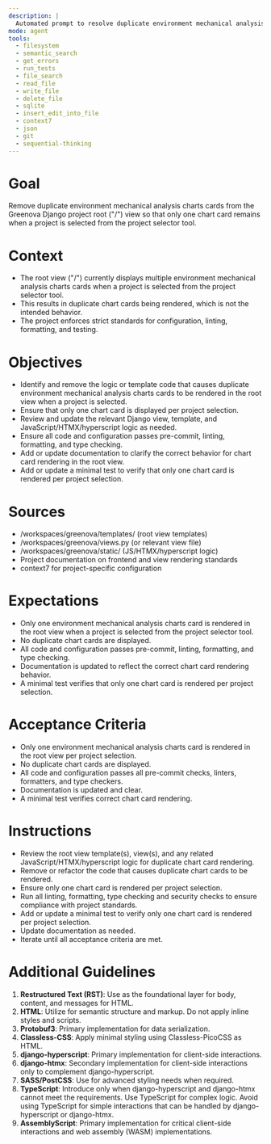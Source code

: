 ```yaml
---
description: |
  Automated prompt to resolve duplicate environment mechanical analysis charts cards in the Greenova Django project root view. Ensures only one chart card remains when a project is selected from the project selector tool, following all project coding, linting, and documentation standards.
mode: agent
tools:
  - filesystem
  - semantic_search
  - get_errors
  - run_tests
  - file_search
  - read_file
  - write_file
  - delete_file
  - sqlite
  - insert_edit_into_file
  - context7
  - json
  - git
  - sequential-thinking
---
```


# Goal

Remove duplicate environment mechanical analysis charts cards from the Greenova
Django project root ("/") view so that only one chart card remains when a
project is selected from the project selector tool.

# Context

- The root view ("/") currently displays multiple environment mechanical
  analysis charts cards when a project is selected from the project selector
  tool.
- This results in duplicate chart cards being rendered, which is not the
  intended behavior.
- The project enforces strict standards for configuration, linting, formatting,
  and testing.

# Objectives

- Identify and remove the logic or template code that causes duplicate
  environment mechanical analysis charts cards to be rendered in the root view
  when a project is selected.
- Ensure that only one chart card is displayed per project selection.
- Review and update the relevant Django view, template, and
  JavaScript/HTMX/hyperscript logic as needed.
- Ensure all code and configuration passes pre-commit, linting, formatting, and
  type checking.
- Add or update documentation to clarify the correct behavior for chart card
  rendering in the root view.
- Add or update a minimal test to verify that only one chart card is rendered
  per project selection.

# Sources

- /workspaces/greenova/templates/ (root view templates)
- /workspaces/greenova/views.py (or relevant view file)
- /workspaces/greenova/static/ (JS/HTMX/hyperscript logic)
- Project documentation on frontend and view rendering standards
- context7 for project-specific configuration

# Expectations

- Only one environment mechanical analysis charts card is rendered in the root
  view when a project is selected from the project selector tool.
- No duplicate chart cards are displayed.
- All code and configuration passes pre-commit, linting, formatting, and type
  checking.
- Documentation is updated to reflect the correct chart card rendering
  behavior.
- A minimal test verifies that only one chart card is rendered per project
  selection.

# Acceptance Criteria

- Only one environment mechanical analysis charts card is rendered in the root
  view per project selection.
- No duplicate chart cards are displayed.
- All code and configuration passes all pre-commit checks, linters, formatters,
  and type checkers.
- Documentation is updated and clear.
- A minimal test verifies correct chart card rendering.

# Instructions

- Review the root view template(s), view(s), and any related
  JavaScript/HTMX/hyperscript logic for duplicate chart card rendering.
- Remove or refactor the code that causes duplicate chart cards to be rendered.
- Ensure only one chart card is rendered per project selection.
- Run all linting, formatting, type checking and security checks to ensure
  compliance with project standards.
- Add or update a minimal test to verify only one chart card is rendered per
  project selection.
- Update documentation as needed.
- Iterate until all acceptance criteria are met.

# Additional Guidelines

1. **Restructured Text (RST)**: Use as the foundational layer for body,
   content, and messages for HTML.
2. **HTML**: Utilize for semantic structure and markup. Do not apply inline
   styles and scripts.
3. **Protobuf3**: Primary implementation for data serialization.
4. **Classless-CSS**: Apply minimal styling using Classless-PicoCSS as HTML.
5. **django-hyperscript**: Primary implementation for client-side interactions.
6. **django-htmx**: Secondary implementation for client-side interactions only
   to complement django-hyperscript.
7. **SASS/PostCSS**: Use for advanced styling needs when required.
8. **TypeScript**: Introduce only when django-hyperscript and django-htmx
   cannot meet the requirements. Use TypeScript for complex logic. Avoid using
   TypeScript for simple interactions that can be handled by django-hyperscript
   or django-htmx.
9. **AssemblyScript**: Primary implementation for critical client-side
   interactions and web assembly (WASM) implementations.
